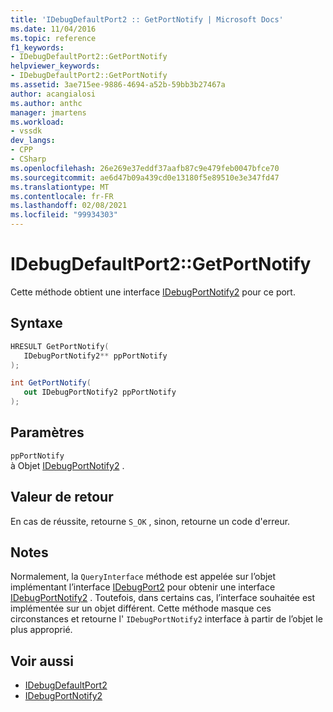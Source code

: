 ```yaml
---
title: 'IDebugDefaultPort2 :: GetPortNotify | Microsoft Docs'
ms.date: 11/04/2016
ms.topic: reference
f1_keywords:
- IDebugDefaultPort2::GetPortNotify
helpviewer_keywords:
- IDebugDefaultPort2::GetPortNotify
ms.assetid: 3ae715ee-9886-4694-a52b-59bb3b27467a
author: acangialosi
ms.author: anthc
manager: jmartens
ms.workload:
- vssdk
dev_langs:
- CPP
- CSharp
ms.openlocfilehash: 26e269e37eddf37aafb87c9e479feb0047bfce70
ms.sourcegitcommit: ae6d47b09a439cd0e13180f5e89510e3e347fd47
ms.translationtype: MT
ms.contentlocale: fr-FR
ms.lasthandoff: 02/08/2021
ms.locfileid: "99934303"
---
```

# <a name="idebugdefaultport2getportnotify"></a>IDebugDefaultPort2::GetPortNotify
Cette méthode obtient une interface [IDebugPortNotify2](../../../extensibility/debugger/reference/idebugportnotify2.md) pour ce port.

## <a name="syntax"></a>Syntaxe

```cpp
HRESULT GetPortNotify(
   IDebugPortNotify2** ppPortNotify
);
```

```csharp
int GetPortNotify(
   out IDebugPortNotify2 ppPortNotify
);
```

## <a name="parameters"></a>Paramètres
`ppPortNotify`\
à Objet [IDebugPortNotify2](../../../extensibility/debugger/reference/idebugportnotify2.md) .

## <a name="return-value"></a>Valeur de retour
 En cas de réussite, retourne `S_OK` , sinon, retourne un code d'erreur.

## <a name="remarks"></a>Notes
 Normalement, la `QueryInterface` méthode est appelée sur l’objet implémentant l’interface [IDebugPort2](../../../extensibility/debugger/reference/idebugport2.md) pour obtenir une interface [IDebugPortNotify2](../../../extensibility/debugger/reference/idebugportnotify2.md) . Toutefois, dans certains cas, l’interface souhaitée est implémentée sur un objet différent. Cette méthode masque ces circonstances et retourne l' `IDebugPortNotify2` interface à partir de l’objet le plus approprié.

## <a name="see-also"></a>Voir aussi
- [IDebugDefaultPort2](../../../extensibility/debugger/reference/idebugdefaultport2.md)
- [IDebugPortNotify2](../../../extensibility/debugger/reference/idebugportnotify2.md)

